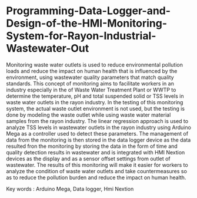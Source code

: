 # Programming-Data-Logger-and-Design-of-the-HMI-Monitoring-System-for-Rayon-Industrial-Wastewater-Out

Monitoring waste water outlets is used to reduce environmental pollution loads and reduce 
the impact on human health that is influenced by the environment, using wastewater quality 
parameters that match quality standards. This concept of monitoring aims to facilitate 
workers in an industry especially in the of Waste Water Treatment Plant or WWTP to 
determine the temperature, pH and total suspended solid or TSS levels in waste water 
outlets in the rayon industry. In the testing of this monitoring system, the actual waste outlet 
environment is not used, but the testing is done by modeling the waste outlet while using 
waste water material samples from the rayon industry. The linear regression approach is 
used to analyze TSS levels in wastewater outlets in the rayon industry using Arduino Mega 
as a controller used to detect these parameters. The management of data from the 
monitoring is then stored in the data logger device as the data resulted fron the monitoring 
by storing the data in the form of time and quality detection results in wastewater and is 
integrated with HMI Nextion devices as the display and as a sensor offset settings from 
outlet of wastewater. The results of this monitoring will make it easier for workers to 
analyze the condition of waste water outlets and take countermeasures so as to reduce the 
pollution burden and reduce the impact on human health.


Key words : Arduino Mega, Data logger, Hmi Nextion
